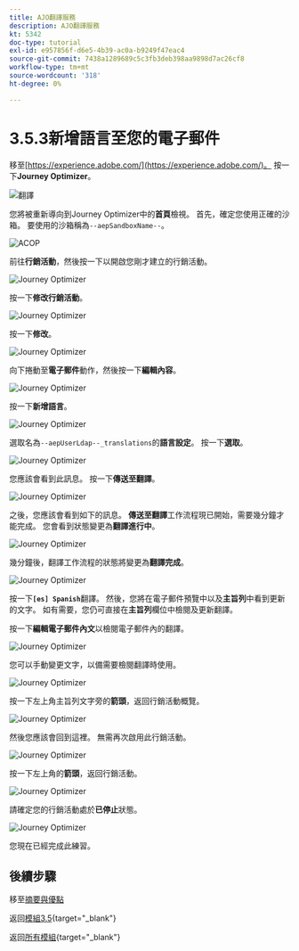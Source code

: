 ```yaml
---
title: AJO翻譯服務
description: AJO翻譯服務
kt: 5342
doc-type: tutorial
exl-id: e957856f-d6e5-4b39-ac0a-b9249f47eac4
source-git-commit: 7438a1289689c5c3fb3deb398aa9898d7ac26cf8
workflow-type: tm+mt
source-wordcount: '318'
ht-degree: 0%

---
```


# 3.5.3新增語言至您的電子郵件

移至[https://experience.adobe.com/](https://experience.adobe.com/)。 按一下&#x200B;**Journey Optimizer**。

![翻譯](./images/ajolp1.png)

您將被重新導向到Journey Optimizer中的&#x200B;**首頁**&#x200B;檢視。 首先，確定您使用正確的沙箱。 要使用的沙箱稱為`--aepSandboxName--`。

![ACOP](./images/ajolp2.png)

前往&#x200B;**行銷活動**，然後按一下以開啟您剛才建立的行銷活動。

![Journey Optimizer](./images/camploc1.png)

按一下&#x200B;**修改行銷活動**。

![Journey Optimizer](./images/camploc2.png)

按一下&#x200B;**修改**。

![Journey Optimizer](./images/camploc3.png)

向下捲動至&#x200B;**電子郵件**&#x200B;動作，然後按一下&#x200B;**編輯內容**。

![Journey Optimizer](./images/camploc4.png)

按一下&#x200B;**新增語言**。

![Journey Optimizer](./images/camploc5.png)

選取名為`--aepUserLdap--_translations`的&#x200B;**語言設定**。 按一下&#x200B;**選取**。

![Journey Optimizer](./images/camplocs1.png)

您應該會看到此訊息。 按一下&#x200B;**傳送至翻譯**。

![Journey Optimizer](./images/camplocs2.png)

之後，您應該會看到如下的訊息。 **傳送至翻譯**工作流程現已開始，需要幾分鐘才能完成。
您會看到狀態變更為**翻譯進行中**。

![Journey Optimizer](./images/camplocs3.png)

幾分鐘後，翻譯工作流程的狀態將變更為&#x200B;**翻譯完成**。

![Journey Optimizer](./images/camplocs4.png)

按一下&#x200B;**`[es] Spanish`**&#x200B;翻譯。 然後，您將在電子郵件預覽中以及&#x200B;**主旨列**中看到更新的文字。
如有需要，您仍可直接在**主旨列**&#x200B;欄位中檢閱及更新翻譯。

按一下&#x200B;**編輯電子郵件內文**&#x200B;以檢閱電子郵件內的翻譯。

![Journey Optimizer](./images/camplocs5.png)

您可以手動變更文字，以備需要檢閱翻譯時使用。

![Journey Optimizer](./images/camplocs6.png)

按一下左上角主旨列文字旁的&#x200B;**箭頭**，返回行銷活動概覽。

![Journey Optimizer](./images/camplocs7.png)

然後您應該會回到這裡。 無需再次啟用此行銷活動。

![Journey Optimizer](./images/camplocs8.png)

按一下左上角的&#x200B;**箭頭**，返回行銷活動。

![Journey Optimizer](./images/camplocs9.png)

請確定您的行銷活動處於&#x200B;**已停止**&#x200B;狀態。

![Journey Optimizer](./images/camplocs10.png)

您現在已經完成此練習。

## 後續步驟

移至[摘要與優點](./summary.md)

返回[模組3.5](./ajotranslationsvcs.md){target="_blank"}

返回[所有模組](./../../../overview.md){target="_blank"}
